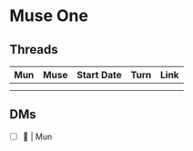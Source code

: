 
# Muse One
## Threads

| Mun | Muse | Start Date | Turn | Link |
| --- | ---- | ---------- | ---- | ---- |
|     |      |            |      |      |
|     |      |            |      |      |

## DMs

- [ ] 🔁 | Mun